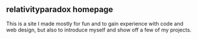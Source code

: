 ## relativityparadox homepage
This is a site I made mostly for fun and to gain experience with code and web design, but also to introduce myself and show off a few of my projects.